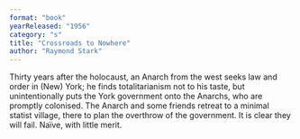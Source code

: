 ```yaml
---
format: "book"
yearReleased: "1956"
category: "s"
title: "Crossroads to Nowhere"
author: "Raymond Stark"
---
```

Thirty years after the holocaust, an Anarch from the west seeks law and order in (New) York; he finds totalitarianism not to his taste, but unintentionally puts the York government onto the Anarchs, who are promptly colonised. The Anarch and some friends retreat to a minimal statist village, there to plan the overthrow of the government. It is clear they will fail. Naïve, with little merit. 